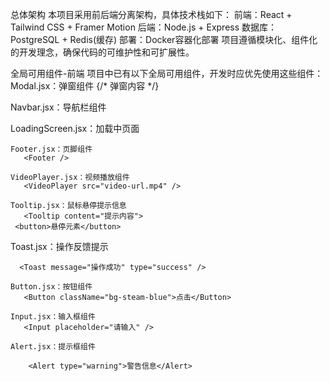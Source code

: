 总体架构
本项目采用前后端分离架构，具体技术栈如下：
前端：React + Tailwind CSS + Framer Motion
后端：Node.js + Express
数据库：PostgreSQL + Redis(缓存)
部署：Docker容器化部署
项目遵循模块化、组件化的开发理念，确保代码的可维护性和可扩展性。

全局可用组件-前端
项目中已有以下全局可用组件，开发时应优先使用这些组件：
Modal.jsx：弹窗组件
   <Modal isOpen={isOpen} onClose={handleClose} className="w-96">
     {/* 弹窗内容 */}
   </Modal>

   Navbar.jsx：导航栏组件
      <Navbar />

   LoadingScreen.jsx：加载中页面
      <LoadingScreen />

    Footer.jsx：页脚组件
       <Footer />
    
    VideoPlayer.jsx：视频播放组件
       <VideoPlayer src="video-url.mp4" />
    
    Tooltip.jsx：鼠标悬停提示信息
       <Tooltip content="提示内容">
     <button>悬停元素</button>
   </Tooltip>

   Toast.jsx：操作反馈提示

      <Toast message="操作成功" type="success" />

    Button.jsx：按钮组件
       <Button className="bg-steam-blue">点击</Button>

    Input.jsx：输入框组件
       <Input placeholder="请输入" />

    Alert.jsx：提示框组件

        <Alert type="warning">警告信息</Alert>